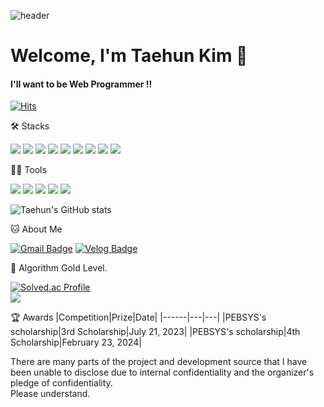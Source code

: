 ![header](https://capsule-render.vercel.app/api?type=Waving&height=200&text=Hi,Taehun&fontColor=d5e6f5&color=timeGradient&animation=fadeIn)

# Welcome, I'm Taehun Kim 👋

#### I'll want to be Web Programmer !!
[![Hits](https://hits.seeyoufarm.com/api/count/incr/badge.svg?url=https%3A%2F%2Fgithub.com%2Ftaehun2123%2Fhit-counter&count_bg=%2379C83D&title_bg=%23555555&icon=&icon_color=%23E7E7E7&title=hits&edge_flat=false)](https://hits.seeyoufarm.com)

🛠️ Stacks

<img src="https://img.shields.io/badge/JavaScript-F7DF1E?style=flat-square&logo=JavaScript&logoColor=white"/> 
<img src="https://img.shields.io/badge/C-A8B9CC?style=flat-square&logo=C&logoColor=white"/> 
<img src="https://img.shields.io/badge/C++-00599C?style=flat-square&logo=cplusplus&logoColor=white"/> 
<img src="https://img.shields.io/badge/React-4F008D?style=flat-square&logo=react&logoColor=white"/> 
<img src="https://img.shields.io/badge/MySQL-4479A1?style=flat-square&logo=MySQL&logoColor=white"/>
 <img src="https://img.shields.io/badge/Java_Spring_Boot-6DB33F?style=flat-square&logo=springboot&logoColor=white"/>
 <img src="https://img.shields.io/badge/Express-5FA04E?style=flat-square&logo=node.js&logoColor=white"/>
 <img src="https://img.shields.io/badge/Type_Script-3178C6?style=flat-square&logo=tsnode&logoColor=white"/>
 <img src="https://img.shields.io/badge/FireBase-DD2C00?style=flat-square&logo=firebase&logoColor=white"/>


💪🏼 Tools 

 <img src="https://img.shields.io/badge/Visual Studio Code-007ACC?style=flat-square&logo=Visual Studio Code&logoColor=white"/> <img src="https://img.shields.io/badge/GitHub-181717?style=flat-square&logo=GitHub&logoColor=white"/> <img src="https://img.shields.io/badge/Eclipse IDE-2C2255?style=flat-square&logo=Eclipse IDE&logoColor=white"/>
<img src="https://img.shields.io/badge/IntelliJ IDEA-000000?style=flat-square&logo=IntelliJ IDEA&logoColor=white"/> <img src="https://img.shields.io/badge/Android Studio-3DDC84?style=flat-square&logo=androidstudio&logoColor=white"/> 


![Taehun's GitHub stats](https://github-readme-stats.vercel.app/api?username=taehun2123&show_icons=true&theme=radical)


🐱 About Me

[![Gmail Badge](https://img.shields.io/badge/School_Mail-d14836?style=flat-square&logo=Gmail&logoColor=white&link=mailto:pyoneng_@office.uc,ac.kr)](pyoneng_@office.uc,ac.kr)
  [![Velog Badge](https://img.shields.io/badge/Custom_Blog-20C997?style=flat-square&logo=Velog&logoColor=white&link=https://taehun2123.github.io/blog/)](https://taehun2123.github.io/blog/)


🏅 Algorithm Gold Level. 

[![Solved.ac Profile](http://mazassumnida.wtf/api/v2/generate_badge?boj=asdfx100)](https://solved.ac/asdfx100/)  
<img src="http://mazandi.herokuapp.com/api?handle=asdfx100&theme=warm"/>


🏆 Awards
|Competition|Prize|Date|
|------|---|---|
|PEBSYS's scholarship|3rd Scholarship|July 21, 2023|
|PEBSYS's scholarship|4th Scholarship|February 23, 2024|


There are many parts of the project and development source that I have been unable to disclose due to internal confidentiality and the organizer's pledge of confidentiality.  
Please understand.
